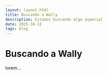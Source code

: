 ```yaml
---
layout: layout.html
title: Buscando a Wally
description: Estamos buscando algo especial
date: 2025-10-12
tags: blog
---
```


# Buscando a Wally

lorem...